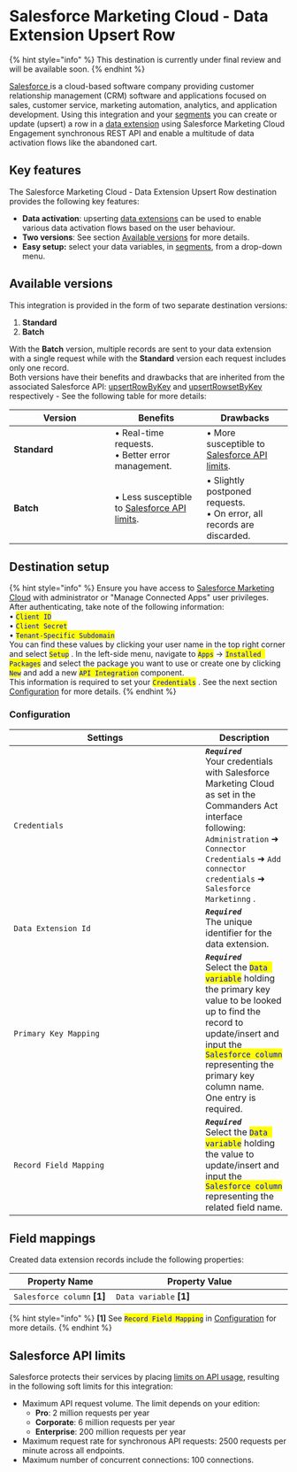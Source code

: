 # Salesforce Marketing Cloud - Data Extension Upsert Row

{% hint style="info" %}
This destination is currently under final review and will be available soon.
{% endhint %}

[Salesforce ](https://www.salesforce.com)is a cloud-based software company providing customer relationship management (CRM) software and applications focused on sales, customer service, marketing automation, analytics, and application development. Using this integration and your [segments](https://doc.commandersact.com/features/customers/segment) you can create or update (upsert) a row in a [data extension](https://help.salesforce.com/s/articleView?id=data.c360_a_data_extensions.htm\&type=5) using Salesforce Marketing Cloud Engagement synchronous REST API and enable a multitude of data activation flows like the abandoned cart.

## Key features

The Salesforce Marketing Cloud - Data Extension Upsert Row destination provides the following key features:

* **Data activation**: upserting [data extensions](https://help.salesforce.com/s/articleView?language=en_US\&id=data.c360_a_data_extensions.htm\&type=5) can be used to enable various data activation flows based on the user behaviour.
* **Two versions**: See section [Available versions](salesforce-marketing-cloud-data-extension-upsert-row.md#available-versions) for more details.
* **Easy setup:** select your data variables, in [segments](https://doc.commandersact.com/features/customers/segment), from a drop-down menu.&#x20;

## Available versions

This integration is provided in the form of two separate destination versions:

1. **Standard**
2. **Batch**

With the **Batch** version, multiple records are sent to your data extension with a single request while with the **Standard** version each request includes only one record.\
Both versions have their benefits and drawbacks that are inherited from the associated Salesforce API: [upsertRowByKey](https://developer.salesforce.com/docs/marketing/marketing-cloud/references/mc-data_extension_rows_sync?meta=upsertRowByKey) and [upsertRowsetByKey](https://developer.salesforce.com/docs/marketing/marketing-cloud/references/mc-data_extension_rows_sync?meta=upsertRowsetByKey) respectively - See the following table for more details:

<table><thead><tr><th width="167">Version</th><th>Benefits</th><th>Drawbacks</th></tr></thead><tbody><tr><td><strong>Standard</strong></td><td>• Real-time requests.<br>• Better error management.</td><td>• More susceptible to <a href="salesforce-marketing-cloud-data-extension-upsert-row.md#salesforce-api-limits">Salesforce API limits</a>.</td></tr><tr><td><strong>Batch</strong></td><td>• Less susceptible to <a href="salesforce-marketing-cloud-data-extension-upsert-row.md#salesforce-api-limits">Salesforce API limits</a>.</td><td>• Slightly postponed requests.<br>• On error, all records are discarded.</td></tr></tbody></table>

## Destination setup

{% hint style="info" %}
Ensure you have access to [Salesforce Marketing Cloud](https://mc.exacttarget.com/) with administrator or "Manage Connected Apps" user privileges. After authenticating, take note of the following information:\
• <mark style="color:blue;">`Client ID`</mark>\
• <mark style="color:blue;">`Client Secret`</mark>\
• <mark style="color:blue;">`Tenant-Specific Subdomain`</mark>\
You can find these values by clicking your user name in the top right corner and select <mark style="color:blue;">`Setup`</mark> . In the left-side menu, navigate to <mark style="color:blue;">`Apps`</mark>  → <mark style="color:blue;">`Installed Packages`</mark> and select the package you want to use or create one by clicking <mark style="color:blue;">`New`</mark>  and add a new <mark style="color:blue;">`API Integration`</mark>  component.\
This information is required to set your <mark style="color:blue;">`Credentials`</mark> . See the next section [Configuration](salesforce-marketing-cloud-data-extension-upsert-row.md#configuration) for more details.
{% endhint %}

### Configuration

<table><thead><tr><th width="331">Settings</th><th>Description</th></tr></thead><tbody><tr><td><code>Credentials</code></td><td><em><strong><code>Required</code></strong></em> <br>Your credentials with Salesforce Marketing Cloud as set in the Commanders Act interface following: <code>Administration</code> ➜ <code>Connector Credentials</code> ➜ <code>Add connector credentials</code> ➜ <code>Salesforce Marketinng</code> .</td></tr><tr><td><code>Data Extension Id</code></td><td><em><strong><code>Required</code></strong></em> <br>The unique identifier for the data extension.</td></tr><tr><td><code>Primary Key Mapping</code></td><td><em><strong><code>Required</code></strong></em> <br>Select the <mark style="color:blue;"><code>Data variable</code></mark>  holding the primary key value to be looked up to find the record to update/insert and input the <mark style="color:blue;"><code>Salesforce column</code></mark>  representing the primary key column name. One entry is required.</td></tr><tr><td><code>Record Field Mapping</code></td><td><em><strong><code>Required</code></strong></em> <br>Select the <mark style="color:blue;"><code>Data variable</code></mark>  holding the value to update/insert and input the <mark style="color:blue;"><code>Salesforce column</code></mark>  representing the related field name.</td></tr></tbody></table>

## Field mappings

Created data extension records include the following properties:

<table><thead><tr><th width="275">Property Name</th><th width="586">Property Value</th></tr></thead><tbody><tr><td><code>Salesforce column</code> <strong>[1]</strong></td><td><code>Data variable</code> <strong>[1]</strong></td></tr></tbody></table>

{% hint style="info" %}
**\[1]** See <mark style="color:blue;">`Record Field Mapping`</mark>  in [Configuration](salesforce-marketing-cloud-data-extension-upsert-row.md#configuration) for more details.
{% endhint %}

## Salesforce API limits

Salesforce protects their services by placing [limits on API usage](https://help.salesforce.com/s/articleView?id=mktg.mc_overview_limits_api.htm\&type=5), resulting in the following soft limits for this integration:

* Maximum API request volume. The limit depends on your edition:
  * **Pro**: 2 million requests per year
  * **Corporate**: 6 million requests per year
  * **Enterprise**: 200 million requests per year
* Maximum request rate for synchronous API requests: 2500 requests per minute across all endpoints.
* Maximum number of concurrent connections: 100 connections.
